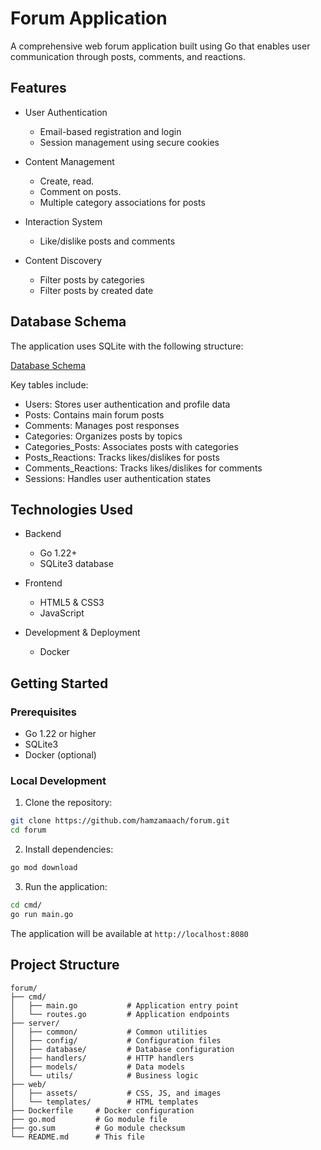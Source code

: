 # Forum Application

A comprehensive web forum application built using Go that enables user communication through posts, comments, and reactions.

## Features

- User Authentication
  - Email-based registration and login
  - Session management using secure cookies

- Content Management
  - Create, read.
  - Comment on posts.
  - Multiple category associations for posts

- Interaction System
  - Like/dislike posts and comments

- Content Discovery
  - Filter posts by categories
  - Filter posts by created date

## Database Schema

The application uses SQLite with the following structure:

[Database Schema](https://drawsql.app/teams/zone-01/diagrams/forum-db)

Key tables include:
- Users: Stores user authentication and profile data
- Posts: Contains main forum posts
- Comments: Manages post responses
- Categories: Organizes posts by topics
- Categories_Posts: Associates posts with categories
- Posts_Reactions: Tracks likes/dislikes for posts
- Comments_Reactions: Tracks likes/dislikes for comments
- Sessions: Handles user authentication states

## Technologies Used

- Backend
  - Go 1.22+
  - SQLite3 database

- Frontend
  - HTML5 & CSS3
  - JavaScript

- Development & Deployment
  - Docker

## Getting Started

### Prerequisites

- Go 1.22 or higher
- SQLite3
- Docker (optional)

### Local Development

1. Clone the repository:
```bash
git clone https://github.com/hamzamaach/forum.git
cd forum
```

2. Install dependencies:
```bash
go mod download
```

<!-- 3. Set up the database:
```bash
make migrate
``` -->

3. Run the application:
```bash
cd cmd/
go run main.go
```

The application will be available at `http://localhost:8080`

<!-- ### Docker Deployment

1. Build the image:
```bash
docker build -t forum:latest .
```

2. Run the container:
```bash
docker run -d -p 8080:8080 --name forum forum:latest
```

3. Access the forum at `http://localhost:8080` -->

## Project Structure

```
forum/
├── cmd/
│   ├── main.go           # Application entry point
│   └── routes.go         # Application endpoints
├── server/
│   ├── common/           # Common utilities
│   ├── config/           # Configuration files
│   ├── database/         # Database configuration
│   ├── handlers/         # HTTP handlers
│   ├── models/           # Data models
│   └── utils/            # Business logic
├── web/ 
│   ├── assets/           # CSS, JS, and images
│   └── templates/        # HTML templates
├── Dockerfile     # Docker configuration
├── go.mod         # Go module file
├── go.sum         # Go module checksum
└── README.md      # This file
```